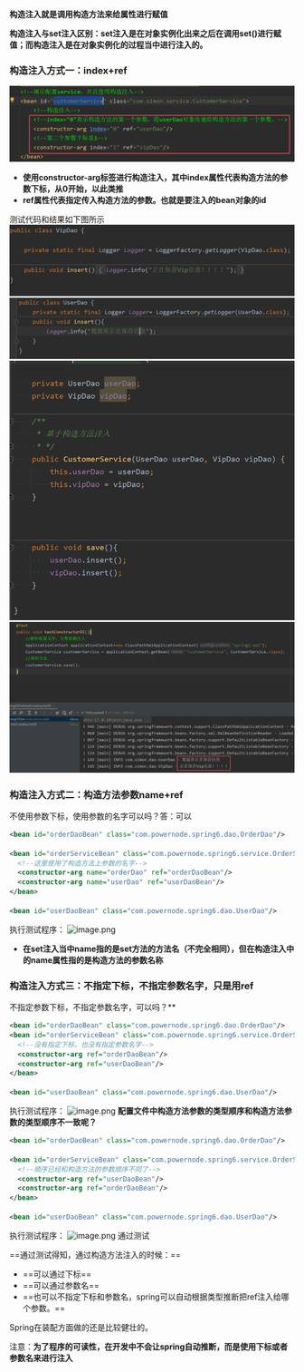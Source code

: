 **构造注入就是调用构造方法来给属性进行赋值**

**构造注入与set注入区别：set注入是在对象实例化出来之后在调用set()进行赋值；而构造注入是在对象实例化的过程当中进行注入的。**
### 构造注入方式一：index+ref
![](assets/03构造注入/file-20250723191704426.png)
* **使用constructor-arg标签进行构造注入，其中index属性代表构造方法的参数下标，从0开始，以此类推**
* **ref属性代表指定传入构造方法的参数。也就是要注入的bean对象的id**

测试代码和结果如下图所示  
![](assets/03构造注入/file-20250723191744700.png)
![](assets/03构造注入/file-20250723191735786.png)
![](assets/03构造注入/file-20250723191454655.png)
![](assets/03构造注入/file-20250723191440802.png)


### 构造注入方式二：构造方法参数name+ref
不使用参数下标，使用参数的名字可以吗？答：可以
```xml
<bean id="orderDaoBean" class="com.powernode.spring6.dao.OrderDao"/>

<bean id="orderServiceBean" class="com.powernode.spring6.service.OrderService">
  <!--这里使用了构造方法上参数的名字-->
  <constructor-arg name="orderDao" ref="orderDaoBean"/>
  <constructor-arg name="userDao" ref="userDaoBean"/>
</bean>

<bean id="userDaoBean" class="com.powernode.spring6.dao.UserDao"/>
```
执行测试程序：
![image.png](https://cdn.nlark.com/yuque/0/2022/png/21376908/1664348053136-ecd18e6d-af92-416b-9c60-8025d929c202.png#averageHue=%23857157&clientId=ucf23e57c-c6c2-4&from=paste&height=134&id=u5a706579&originHeight=134&originWidth=458&originalType=binary&ratio=1&rotation=0&showTitle=false&size=11463&status=done&style=shadow&taskId=u90d481e3-1128-4c27-bd20-4daad0a8daa&title=&width=458)
* **在set注入当中name指的是set方法的方法名（不完全相同），但在构造注入中的name属性指的是构造方法的参数名称**

### 构造注入方式三：不指定下标，不指定参数名字，只是用ref
不指定参数下标，不指定参数名字，可以吗？**
```xml
<bean id="orderDaoBean" class="com.powernode.spring6.dao.OrderDao"/>
<bean id="orderServiceBean" class="com.powernode.spring6.service.OrderService">
  <!--没有指定下标，也没有指定参数名字-->
  <constructor-arg ref="orderDaoBean"/>
  <constructor-arg ref="userDaoBean"/>
</bean>

<bean id="userDaoBean" class="com.powernode.spring6.dao.UserDao"/>
```
执行测试程序：
![image.png](https://cdn.nlark.com/yuque/0/2022/png/21376908/1664348190304-b4da661d-2fa7-4acb-8d32-b60b0112113e.png#averageHue=%23333231&clientId=ucf23e57c-c6c2-4&from=paste&height=135&id=u22deaf17&originHeight=135&originWidth=332&originalType=binary&ratio=1&rotation=0&showTitle=false&size=10811&status=done&style=shadow&taskId=uf688418d-658c-474d-9ebc-5ab1e35d18a&title=&width=332)
**配置文件中构造方法参数的类型顺序和构造方法参数的类型顺序不一致呢？**
```xml
<bean id="orderDaoBean" class="com.powernode.spring6.dao.OrderDao"/>

<bean id="orderServiceBean" class="com.powernode.spring6.service.OrderService">
  <!--顺序已经和构造方法的参数顺序不同了-->
  <constructor-arg ref="userDaoBean"/>
  <constructor-arg ref="orderDaoBean"/>
</bean>

<bean id="userDaoBean" class="com.powernode.spring6.dao.UserDao"/>
```
执行测试程序：
![image.png](https://cdn.nlark.com/yuque/0/2022/png/21376908/1664348350392-94e354b2-143e-4ebf-8af3-23e957d6a434.png#averageHue=%23333231&clientId=ucf23e57c-c6c2-4&from=paste&height=125&id=u305e2b69&originHeight=125&originWidth=469&originalType=binary&ratio=1&rotation=0&showTitle=false&size=11676&status=done&style=shadow&taskId=ub6a718b8-e951-40c3-aa71-0b206eeca56&title=&width=469)
通过测试


==通过测试得知，通过构造方法注入的时候：==
- ==可以通过下标==
- ==可以通过参数名==
- ==也可以不指定下标和参数名，spring可以自动根据类型推断把ref注入给哪个参数。==

Spring在装配方面做的还是比较健壮的。

注意：**为了程序的可读性，在开发中不会让spring自动推断，而是使用下标或者参数名来进行注入**